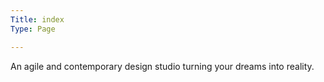 ```yaml
---
Title: index
Type: Page

---
```

An agile and contemporary design studio turning your dreams into reality. 